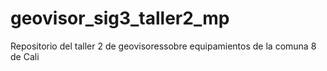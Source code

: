 # geovisor_sig3_taller2_mp
Repositorio del taller 2 de geovisoressobre equipamientos de la comuna 8 de Cali
